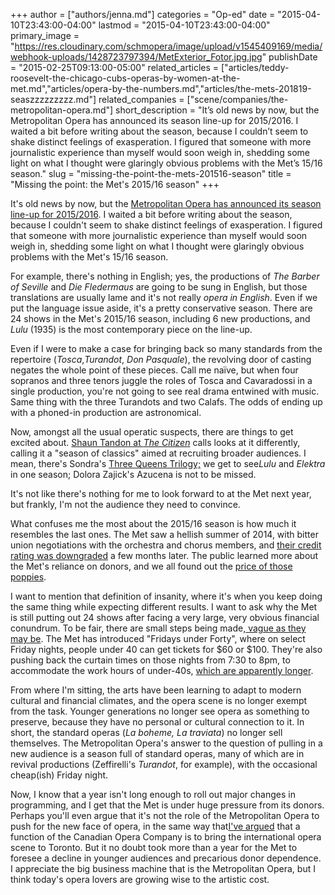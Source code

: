 +++
author = ["authors/jenna.md"]
categories = "Op-ed"
date = "2015-04-10T23:43:00-04:00"
lastmod = "2015-04-10T23:43:00-04:00"
primary_image = "https://res.cloudinary.com/schmopera/image/upload/v1545409169/media/webhook-uploads/1428723797394/MetExterior_Fotor.jpg.jpg"
publishDate = "2015-02-25T09:13:00-05:00"
related_articles = ["articles/teddy-roosevelt-the-chicago-cubs-operas-by-women-at-the-met.md","articles/opera-by-the-numbers.md","articles/the-mets-201819-seaszzzzzzzzz.md"]
related_companies = ["scene/companies/the-metropolitan-opera.md"]
short_description = "It’s old news by now, but the Metropolitan Opera has announced its season line-up for 2015/2016. I waited a bit before writing about the season, because I couldn’t seem to shake distinct feelings of exasperation. I figured that someone with more journalistic experience than myself would soon weigh in, shedding some light on what I thought were glaringly obvious problems with the Met’s 15/16 season."
slug = "missing-the-point-the-mets-201516-season"
title = "Missing the point: the Met&#039;s 2015/16 season"
+++

<p>
	It's old news by now, but the <a href="http://www.metopera-digital.org/metmobile/2015-16_season_subscriptions#pg1" target="_blank">Metropolitan Opera has announced its season line-up for 2015/2016</a>. I waited a bit before writing about the season, because I couldn't seem to shake distinct feelings of exasperation. I figured that someone with more journalistic experience than myself would soon weigh in, shedding some light on what I thought were glaringly obvious problems with the Met's 15/16 season.
</p>
<p>
	For example, there's nothing in English; yes, the productions of <em>The Barber of Seville</em> and <em>Die Fledermaus</em> are going to be sung in English, but those translations are usually lame and it's not really <em>opera in English</em>. Even if we put the language issue aside, it's a pretty conservative season. There are 24 shows in the Met's 2015/16 season, including 6 new productions, and <em>Lulu</em> (1935) is the most contemporary piece on the line-up.
</p>
<p>
	Even if I were to make a case for bringing back so many standards from the repertoire (<em>Tosca</em>,<em>Turandot</em>, <em>Don Pasquale</em>), the revolving door of casting negates the whole point of these pieces. Call me naïve, but when four sopranos and three tenors juggle the roles of Tosca and Cavaradossi in a single production, you're not going to see real drama entwined with music. Same thing with the three Turandots and two Calafs. The odds of ending up with a phoned-in production are astronomical.
</p>
<p>
	Now, amongst all the usual operatic suspects, there are things to get excited about. <a href="http://citizen.co.za/afp_feed_article/met-opera-aims-for-broader-audience-with-season-of-classics/" target="_blank">Shaun Tandon at <em>The Citizen</em></a> calls looks at it differently, calling it a "season of classics" aimed at recruiting broader audiences. I mean, there's Sondra's <a href="http://www.thestar.com/entertainment/2014/04/18/sondra_radvanovsky_tackles_operas_triple_crown.html" target="_blank">Three Queens Trilogy;</a> we get to see<em>Lulu</em> and <em>Elektra</em> in one season; Dolora Zajick's Azucena is not to be missed.
</p>
<p>
	It's not like there's nothing for me to look forward to at the Met next year, but frankly, I'm not the audience they need to convince.
</p>
<p>
	What confuses me the most about the 2015/16 season is how much it resembles the last ones. The Met saw a hellish summer of 2014, with bitter union negotiations with the orchestra and chorus members, and <a href="http://www.businessinsider.com/afp-met-opera-credit-rating-downgraded-despite-labor-deal-2014-12" target="_blank">their credit rating was downgraded</a> a few months later. The public learned more about the Met's reliance on donors, and we all found out the <a href="http://www.theguardian.com/music/2014/jun/06/new-york-met-opera-house-edge-precipice" target="_blank">price of those poppies</a>.
</p>
<p>
	I want to mention that definition of insanity, where it's when you keep doing the same thing while expecting different results. I want to ask why the Met is still putting out 24 shows after facing a very large, very obvious financial conundrum. To be fair, there are small steps being made,<a href="http://www.nytimes.com/2015/02/19/arts/music/metropolitan-opera-unveils-a-season-of-big-stars-and-6-new-operas.html" target="_blank"> vague as they may be</a>. The Met has introduced "Fridays under Forty", where on select Friday nights, people under 40 can get tickets for $60 or $100. They're also pushing back the curtain times on those nights from 7:30 to 8pm, to accommodate the work hours of under-40s, <a href="http://www.nytimes.com/2015/02/19/arts/music/metropolitan-opera-unveils-a-season-of-big-stars-and-6-new-operas.html" target="_blank">which are apparently longer</a>.
</p>
<p>
	From where I'm sitting, the arts have been learning to adapt to modern cultural and financial climates, and the opera scene is no longer exempt from the task. Younger generations no longer see opera as something to preserve, because they have no personal or cultural connection to it. In short, the standard operas (<em>La boheme, </em><em>La traviata</em>) no longer sell themselves. The Metropolitan Opera's answer to the question of pulling in a new audience is a season full of standard operas, many of which are in revival productions (Zeffirelli's <em>Turandot</em>, for example), with the occasional cheap(ish) Friday night.
</p>
<p>
	Now, I know that a year isn't long enough to roll out major changes in programming, and I get that the Met is under huge pressure from its donors. Perhaps you'll even argue that it's not the role of the Metropolitan Opera to push for the new face of opera, in the same way that<a href="http://schmopera.com/in-review-tcherniakovs-don-giovanni/" target="_blank">I've argued</a> that a function of the Canadian Opera Company is to bring the international opera scene to Toronto. But it no doubt took more than a year for the Met to foresee a decline in younger audiences and precarious donor dependence. I appreciate the big business machine that is the Metropolitan Opera, but I think today's opera lovers are growing wise to the artistic cost.
</p>
